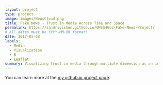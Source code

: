```yaml
---
layout: project
type: project
image: images/NewsCloud.png
title: Fake News - Trust in Media Across Time and Space
permalink: https://sandriyishen.github.io/QMSS4063-Fake-News-Project/
# All dates must be YYYY-MM-DD format!
date: 2017-05-08
labels:
  - Media
  - Visualization
  - R
  - Leaflet
summary: Visualizing trust in media through multiple dimension as an interactive data exploration project.
---
```

You can learn more at the [my github.io project page](https://sandriyishen.github.io/QMSS4063-Fake-News-Project/).